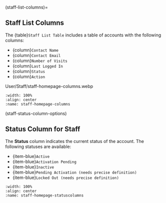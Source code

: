 
(staff-list-columns)=
## Staff List Columns

The {table}`Staff List Table` includes a table of accounts with the following columns:

- {column}`Contact Name`
- {column}`Contact Email` 
- {column}`Number of Visits`
- {column}`Last Logged In`
- {column}`Status`
- {column}`Action`


User/Staff/staff-homepage-columns.webp

```{lazyfigure} ../../../_static/solo_app/User/Staff/staff-homepage-columns.webp
:width: 100%
:align: center
:name: staff-homepage-columns
```

(staff-status-column-options)
## Status Column for Staff

The **Status** column indicates the current status of the account. The following statuses are available:

- {item-blue}`Active`
- {item-blue}`Activation Pending`
- {item-blue}`Inactive`
- {item-blue}`Pending Activation (needs precise definition)`
- {item-blue}`Locked Out (needs precise definition)`


```{lazyfigure} ../../../_static/solo_app/User/Staff/staff-homepage-columns-status-column.webp
:width: 100%
:align: center
:name: staff-homepage-statuscolumns
```

